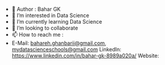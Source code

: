 - 👋 Author : Bahar GK 
- 👀 I’m interested in Data Science
- 🌱 I’m currently learning Data Science
- 💞️ I’m looking to collaborate 
- 📫 How to reach me : 
- 
  E-Mail: bahareh.ghanbarii@gmail.com, mydatascienceschools@gmail.com
  LinkedIn: https://www.linkedin.com/in/bahar-gk-8989a020a/
  Website:

<!---
DataScienceSchools/DataScienceSchools is a ✨ special ✨ repository because its `README.md` (this file) appears on your GitHub profile.
You can click the Preview link to take a look at your changes.
--->
